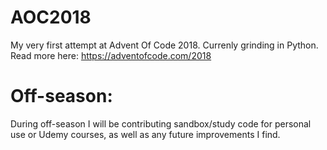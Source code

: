 # AOC2018
My very first attempt at Advent Of Code 2018. 
Currenly grinding in Python. 
Read more here: 
https://adventofcode.com/2018

# Off-season: 
During off-season I will be contributing sandbox/study code for personal use or Udemy courses, as well as any future improvements I find.
